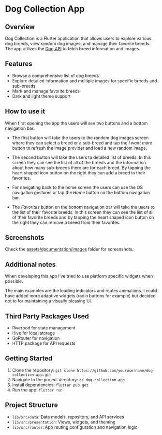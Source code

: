 # Dog Collection App

## Overview
Dog Collection is a Flutter application that allows users to explore various dog breeds, view random dog images, and manage their favorite breeds. The app utilizes the  [Dog API](https://dog.ceo/dog-api/) to fetch breed information and images.

## Features
- Browse a comprehensive list of dog breeds
- Explore detailed information and multiple images for specific breeds and sub-breeds
- Mark and manage favorite breeds
- Dark and light theme support

## How to use it

When first opening the app the users will see two buttons and a bottom navigation bar.

- The first button will take the users to the random dog images screen where they can select a breed or a sub-breed and tap the *I want more* button to refresh the image provider and load a new random image.

- The second button will take the users to detailed list of breeds. In this screen they can see the list of all of the breeds and the information about how many sub-breeds there are for each breed. By tapping the heart shaped icon button on the right they can add a breed to their favorites.

- For navigating back to the home screen the users can use the OS navigation gestures or tap the *Home* button on the bottom navigation bar.

- The *Favorites* button on the bottom navigation bar will take the users to the list of their favorite breeds. In this screen they can see the list of all of their favorite breeds and by tapping the heart shaped icon button on the right they can remove a breed from their favorites.

## Screenshots

Check the [assets/documentation/images](assets/documentation/images) folder for screenshots.


## Additional notes

When developing this app I've tried to use platform specific widgets when possible.

The main examples are the loading indicators and routes animations. I could have added more adaptive widgets (radio buttons for example) but decided not to for maintaining a visually pleasing UI.

## Third Party Packages Used
- Riverpod for state management
- Hive for local storage
- GoRouter for navigation
- HTTP package for API requests

## Getting Started
1. Clone the repository: `git clone https://github.com/yourusername/dog-collection-app.git`
2. Navigate to the project directory: `cd dog-collection-app`
3. Install dependencies: `flutter pub get`
4. Run the app: `flutter run`

## Project Structure
- `lib/src/data`: Data models, repository, and API services
- `lib/src/presentation`: Views, widgets, and theming
- `lib/src/router`: App routing configuration and navigation logic
